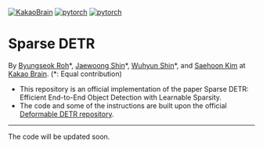 [![KakaoBrain](https://img.shields.io/badge/kakao-brain-ffcd00.svg)](http://kakaobrain.com/)
[![pytorch](https://img.shields.io/badge/pytorch-1.6.0-%2523ee4c2c.svg)](https://pytorch.org/)
[![pytorch](https://img.shields.io/badge/pytorch-1.7.1-%2523ee4c2c.svg)](https://pytorch.org/)

Sparse DETR
========

By [Byungseok Roh](mailto:peter.roh@kakaobrain.com)\*,  [Jaewoong Shin](mailto:gauss148@gmail.com)\*,  [Wuhyun Shin](mailto:aiden.hsin@kakaobrain.com)\*, and [Saehoon Kim](mailto:sam.ksh@kakaobrain.com) at [Kakao Brain](https://www.kakaobrain.com).
(*: Equal contribution)

* This repository is an official implementation of the paper Sparse DETR: Efficient End-to-End Object Detection with Learnable Sparsity.
* The code and some of the instructions are built upon the official [Deformable DETR repository](https://github.com/fundamentalvision/Deformable-DETR).



---

The code will be updated soon.
